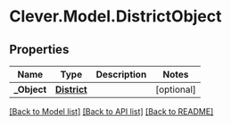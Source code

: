 # Clever.Model.DistrictObject
## Properties

Name | Type | Description | Notes
------------ | ------------- | ------------- | -------------
**_Object** | [**District**](District.md) |  | [optional] 

[[Back to Model list]](../README.md#documentation-for-models) [[Back to API list]](../README.md#documentation-for-api-endpoints) [[Back to README]](../README.md)

